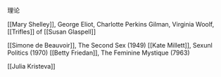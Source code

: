 理论

[[Mary Shelley]],
George Eliot,
Charlotte Perkins Gilman, 
Virginia Woolf,
[[Trifles]] of [[Susan Glaspell]]

[[Simone de Beauvoir]],  The Second Sex (1949)
[[Kate Millett]], Sexunl Politics (1970)
[[Betty Friedan]], The Feminine Mystique (7963)

[[Julia Kristeva]] 